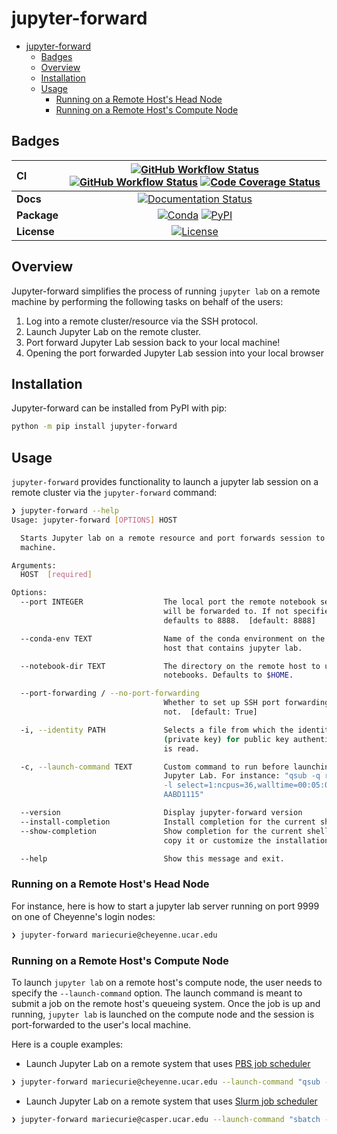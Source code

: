# jupyter-forward

- [jupyter-forward](#jupyter-forward)
  - [Badges](#badges)
  - [Overview](#overview)
  - [Installation](#installation)
  - [Usage](#usage)
    - [Running on a Remote Host's Head Node](#running-on-a-remote-hosts-head-node)
    - [Running on a Remote Host's Compute Node](#running-on-a-remote-hosts-compute-node)

## Badges

| CI          | [![GitHub Workflow Status][github-ci-badge]][github-ci-link] [![GitHub Workflow Status][github-lint-badge]][github-lint-link] [![Code Coverage Status][codecov-badge]][codecov-link] |
| :---------- | :----------------------------------------------------------------------------------------------------------------------------------------------------------------------------------: |
| **Docs**    |                                                                    [![Documentation Status][rtd-badge]][rtd-link]                                                                    |
| **Package** |                                                         [![Conda][conda-badge]][conda-link] [![PyPI][pypi-badge]][pypi-link]                                                         |
| **License** |                                                                        [![License][license-badge]][repo-link]                                                                        |

## Overview

Jupyter-forward simplifies the process of running `jupyter lab` on a remote machine by performing the following tasks on behalf of the users:

1. Log into a remote cluster/resource via the SSH protocol.
2. Launch Jupyter Lab on the remote cluster.
3. Port forward Jupyter Lab session back to your local machine!
4. Opening the port forwarded Jupyter Lab session into your local browser

## Installation

Jupyter-forward can be installed from PyPI with pip:

```bash
python -m pip install jupyter-forward
```

## Usage

`jupyter-forward` provides functionality to launch a jupyter lab session on a remote cluster via the `jupyter-forward` command:

```bash
❯ jupyter-forward --help
Usage: jupyter-forward [OPTIONS] HOST

  Starts Jupyter lab on a remote resource and port forwards session to local
  machine.

Arguments:
  HOST  [required]

Options:
  --port INTEGER                  The local port the remote notebook server
                                  will be forwarded to. If not specified,
                                  defaults to 8888.  [default: 8888]

  --conda-env TEXT                Name of the conda environment on the remote
                                  host that contains jupyter lab.

  --notebook-dir TEXT             The directory on the remote host to use for
                                  notebooks. Defaults to $HOME.

  --port-forwarding / --no-port-forwarding
                                  Whether to set up SSH port forwarding or
                                  not.  [default: True]

  -i, --identity PATH             Selects a file from which the identity
                                  (private key) for public key authentication
                                  is read.

  -c, --launch-command TEXT       Custom command to run before launching
                                  Jupyter Lab. For instance: "qsub -q regular
                                  -l select=1:ncpus=36,walltime=00:05:00 -A
                                  AABD1115"

  --version                       Display jupyter-forward version
  --install-completion            Install completion for the current shell.
  --show-completion               Show completion for the current shell, to
                                  copy it or customize the installation.

  --help                          Show this message and exit.
```

### Running on a Remote Host's Head Node

For instance, here is how to start a jupyter lab server running on port 9999 on one of Cheyenne's login nodes:

```bash
❯ jupyter-forward mariecurie@cheyenne.ucar.edu
```

### Running on a Remote Host's Compute Node

To launch `jupyter lab` on a remote host's compute node, the user needs to specify the `--launch-command` option. The launch command is meant to submit a job on the remote host's queueing system. Once the job is up and running, `jupyter lab` is launched on the compute node and the session is port-forwarded to the user's local machine.

Here is a couple examples:

- Launch Jupyter Lab on a remote system that uses [PBS job scheduler](https://www.altair.com/pbs-works-documentation/)

```bash
❯ jupyter-forward mariecurie@cheyenne.ucar.edu --launch-command "qsub -q regular -l select=1:ncpus=36,walltime=00:05:00 -A AABD1115"
```

- Launch Jupyter Lab on a remote system that uses [Slurm job scheduler](https://slurm.schedmd.com/documentation.html)

```bash
❯ jupyter-forward mariecurie@casper.ucar.edu --launch-command "sbatch -A AABD1115 -t 00:05:00"
```

[github-ci-badge]: https://img.shields.io/github/workflow/status/NCAR/jupyter-forward/CI?label=CI&logo=github&style=for-the-badge
[github-lint-badge]: https://img.shields.io/github/workflow/status/NCAR/jupyter-forward/linting?label=linting&logo=github&style=for-the-badge
[github-ci-link]: https://github.com/NCAR/jupyter-forward/actions?query=workflow%3ACI
[github-lint-link]: https://github.com/NCAR/jupyter-forward/actions?query=workflow%3Alinting
[codecov-badge]: https://img.shields.io/codecov/c/github/NCAR/jupyter-forward.svg?logo=codecov&style=for-the-badge
[codecov-link]: https://codecov.io/gh/NCAR/jupyter-forward
[rtd-badge]: https://img.shields.io/readthedocs/jupyter-forward/latest.svg?style=for-the-badge
[rtd-link]: https://jupyter-forward.readthedocs.io/en/latest/?badge=latest
[pypi-badge]: https://img.shields.io/pypi/v/jupyter-forward?logo=pypi&style=for-the-badge
[pypi-link]: https://pypi.org/project/jupyter-forward
[conda-badge]: https://img.shields.io/conda/vn/conda-forge/jupyter-forward?logo=anaconda&style=for-the-badge
[conda-link]: https://anaconda.org/conda-forge/jupyter-forward
[license-badge]: https://img.shields.io/github/license/NCAR/jupyter-forward?style=for-the-badge
[repo-link]: https://github.com/NCAR/jupyter-forward
